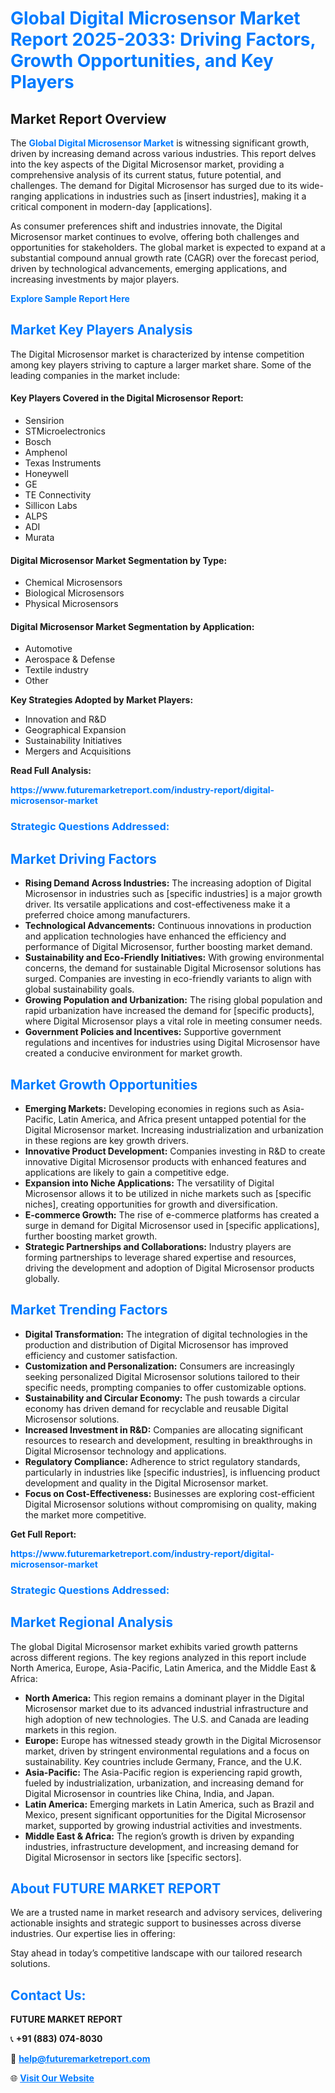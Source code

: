 <h1 style="color: #007BFF;">Global Digital Microsensor Market Report 2025-2033: Driving Factors, Growth Opportunities, and Key Players</h1>

<section id="overview">
<h2>Market Report Overview</h2>
<p>The <a href="https://www.futuremarketreport.com/industry-report/digital-microsensor-market" style="color: #007BFF; text-decoration: none;"><strong>Global Digital Microsensor Market</strong></a> is witnessing significant growth, driven by increasing demand across various industries. This report delves into the key aspects of the Digital Microsensor market, providing a comprehensive analysis of its current status, future potential, and challenges. The demand for Digital Microsensor has surged due to its wide-ranging applications in industries such as [insert industries], making it a critical component in modern-day [applications].</p>
<p>As consumer preferences shift and industries innovate, the Digital Microsensor market continues to evolve, offering both challenges and opportunities for stakeholders. The global market is expected to expand at a substantial compound annual growth rate (CAGR) over the forecast period, driven by technological advancements, emerging applications, and increasing investments by major players.</p>
</section>

<section id="overview">
<p><a href="https://www.futuremarketreport.com/request-sample/reportId=75187" style="color: #007BFF; text-decoration: none;"><strong>Explore Sample Report Here</strong></a></p>
</section>

<section id="key-players">
<h2 style="color: #007BFF;">Market Key Players Analysis</h2>
<p>The Digital Microsensor market is characterized by intense competition among key players striving to capture a larger market share. Some of the leading companies in the market include:</p>
<h4>Key Players Covered in the Digital Microsensor Report:</h4>
<ul><li>Sensirion</li><li>STMicroelectronics</li><li>Bosch</li><li>Amphenol</li><li>Texas Instruments</li><li>Honeywell</li><li>GE</li><li>TE Connectivity</li><li>Sillicon Labs</li><li>ALPS</li><li>ADI</li><li>Murata</li></ul>
<h4>Digital Microsensor Market Segmentation by Type:</h4>
<ul><li>Chemical Microsensors</li><li>Biological Microsensors</li><li>Physical Microsensors</li></ul>

<h4>Digital Microsensor Market Segmentation by Application:</h4>
<ul><li>Automotive</li><li>Aerospace &amp; Defense</li><li>Textile industry</li><li>Other</li></ul>
<p><strong>Key Strategies Adopted by Market Players:</strong></p>
<ul>
<li>Innovation and R&D</li>
<li>Geographical Expansion</li>
<li>Sustainability Initiatives</li>
<li>Mergers and Acquisitions</li>
</ul>
</section>

<section>
<p><strong>Read Full Analysis: </strong></p><a href="https://www.futuremarketreport.com/industry-report/digital-microsensor-market" style="color: #007BFF; text-decoration: none;"><strong>https://www.futuremarketreport.com/industry-report/digital-microsensor-market</strong></a>
<h3 style="color: #007BFF;">Strategic Questions Addressed:</h3>
</section>

<section id="driving-factors">
<h2 style="color: #007BFF;">Market Driving Factors</h2>
<ul>
<li><strong>Rising Demand Across Industries:</strong> The increasing adoption of Digital Microsensor in industries such as [specific industries] is a major growth driver. Its versatile applications and cost-effectiveness make it a preferred choice among manufacturers.</li>
<li><strong>Technological Advancements:</strong> Continuous innovations in production and application technologies have enhanced the efficiency and performance of Digital Microsensor, further boosting market demand.</li>
<li><strong>Sustainability and Eco-Friendly Initiatives:</strong> With growing environmental concerns, the demand for sustainable Digital Microsensor solutions has surged. Companies are investing in eco-friendly variants to align with global sustainability goals.</li>
<li><strong>Growing Population and Urbanization:</strong> The rising global population and rapid urbanization have increased the demand for [specific products], where Digital Microsensor plays a vital role in meeting consumer needs.</li>
<li><strong>Government Policies and Incentives:</strong> Supportive government regulations and incentives for industries using Digital Microsensor have created a conducive environment for market growth.</li>
</ul>
</section>

<section id="growth-opportunities">
<h2 style="color: #007BFF;">Market Growth Opportunities</h2>
<ul>
<li><strong>Emerging Markets:</strong> Developing economies in regions such as Asia-Pacific, Latin America, and Africa present untapped potential for the Digital Microsensor market. Increasing industrialization and urbanization in these regions are key growth drivers.</li>
<li><strong>Innovative Product Development:</strong> Companies investing in R&D to create innovative Digital Microsensor products with enhanced features and applications are likely to gain a competitive edge.</li>
<li><strong>Expansion into Niche Applications:</strong> The versatility of Digital Microsensor allows it to be utilized in niche markets such as [specific niches], creating opportunities for growth and diversification.</li>
<li><strong>E-commerce Growth:</strong> The rise of e-commerce platforms has created a surge in demand for Digital Microsensor used in [specific applications], further boosting market growth.</li>
<li><strong>Strategic Partnerships and Collaborations:</strong> Industry players are forming partnerships to leverage shared expertise and resources, driving the development and adoption of Digital Microsensor products globally.</li>
</ul>
</section>

<section id="trending-factors">
<h2 style="color: #007BFF;">Market Trending Factors</h2>
<ul>
<li><strong>Digital Transformation:</strong> The integration of digital technologies in the production and distribution of Digital Microsensor has improved efficiency and customer satisfaction.</li>
<li><strong>Customization and Personalization:</strong> Consumers are increasingly seeking personalized Digital Microsensor solutions tailored to their specific needs, prompting companies to offer customizable options.</li>
<li><strong>Sustainability and Circular Economy:</strong> The push towards a circular economy has driven demand for recyclable and reusable Digital Microsensor solutions.</li>
<li><strong>Increased Investment in R&D:</strong> Companies are allocating significant resources to research and development, resulting in breakthroughs in Digital Microsensor technology and applications.</li>
<li><strong>Regulatory Compliance:</strong> Adherence to strict regulatory standards, particularly in industries like [specific industries], is influencing product development and quality in the Digital Microsensor market.</li>
<li><strong>Focus on Cost-Effectiveness:</strong> Businesses are exploring cost-efficient Digital Microsensor solutions without compromising on quality, making the market more competitive.</li>
</ul>
</section>

<section>
<p><strong>Get Full Report: </strong></p><a href="https://www.futuremarketreport.com/industry-report/digital-microsensor-market" style="color: #007BFF; text-decoration: none;"><strong>https://www.futuremarketreport.com/industry-report/digital-microsensor-market</strong></a>
<h3 style="color: #007BFF;">Strategic Questions Addressed:</h3>
</section>


<section id="regional-analysis">
<h2 style="color: #007BFF;">Market Regional Analysis</h2>
<p>The global Digital Microsensor market exhibits varied growth patterns across different regions. The key regions analyzed in this report include North America, Europe, Asia-Pacific, Latin America, and the Middle East & Africa:</p>
<ul>
<li><strong>North America:</strong> This region remains a dominant player in the Digital Microsensor market due to its advanced industrial infrastructure and high adoption of new technologies. The U.S. and Canada are leading markets in this region.</li>
<li><strong>Europe:</strong> Europe has witnessed steady growth in the Digital Microsensor market, driven by stringent environmental regulations and a focus on sustainability. Key countries include Germany, France, and the U.K.</li>
<li><strong>Asia-Pacific:</strong> The Asia-Pacific region is experiencing rapid growth, fueled by industrialization, urbanization, and increasing demand for Digital Microsensor in countries like China, India, and Japan.</li>
<li><strong>Latin America:</strong> Emerging markets in Latin America, such as Brazil and Mexico, present significant opportunities for the Digital Microsensor market, supported by growing industrial activities and investments.</li>
<li><strong>Middle East & Africa:</strong> The region’s growth is driven by expanding industries, infrastructure development, and increasing demand for Digital Microsensor in sectors like [specific sectors].</li>
</ul>
</section>

<footer>
<h2 style="color: #007BFF;">About FUTURE MARKET REPORT</h2>
<p>We are a trusted name in market research and advisory services, delivering actionable insights and strategic support to businesses across diverse industries. Our expertise lies in offering:</p>

<p>Stay ahead in today’s competitive landscape with our tailored research solutions.</p>

<h2 style="color: #007BFF;">Contact Us:</h2>
<p><strong>FUTURE MARKET REPORT</strong></p>
<p>📞 <strong>+91 (883) 074-8030</strong></p>
<p>📧 <strong><a href="mailto:help@futuremarketreport.com" style="color: #007BFF;">help@futuremarketreport.com</a></strong></p>
<p>🌐 <strong><a href="https://www.futuremarketreport.com/" style="color: #007BFF;">Visit Our Website</a></strong></p>
</footer>